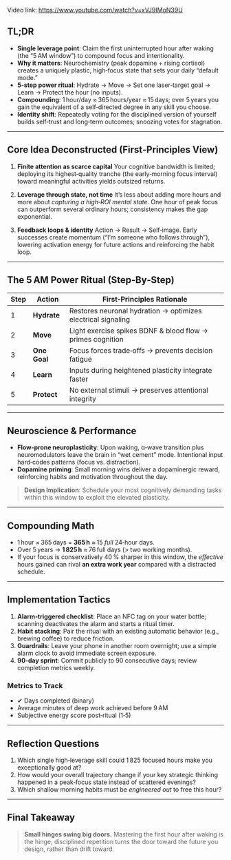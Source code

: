 Video link: https://www.youtube.com/watch?v=xVJ9IMoN39U
## TL;DR

* **Single leverage point**: Claim the first uninterrupted hour after waking (the “5 AM window”) to compound focus and intentionality.
* **Why it matters**: Neurochemistry (peak dopamine + rising cortisol) creates a uniquely plastic, high‑focus state that sets your daily “default mode.”
* **5‑step power ritual**: Hydrate → Move → Set one laser‑target goal → Learn → Protect the hour (no inputs).
* **Compounding**: 1 hour/day ≈ 365 hours/year ≈ 15 days; over 5 years you gain the equivalent of a self‑directed degree in any skill you choose.
* **Identity shift**: Repeatedly voting for the disciplined version of yourself builds self‑trust and long‑term outcomes; snoozing votes for stagnation.

---

## Core Idea Deconstructed (First‑Principles View)

1. **Finite attention as scarce capital**
   Your cognitive bandwidth is limited; deploying its highest‑quality tranche (the early‑morning focus interval) toward meaningful activities yields outsized returns.

2. **Leverage through state, not time**
   It’s less about adding more hours and more about *capturing a high‑ROI mental state*. One hour of peak focus can outperform several ordinary hours; consistency makes the gap exponential.

3. **Feedback loops & identity**
   Action → Result → Self‑image. Early successes create momentum (“I’m someone who follows through”), lowering activation energy for future actions and reinforcing the habit loop.

---

## The 5 AM Power Ritual (Step‑By‑Step)

| Step | Action       | First‑Principles Rationale                                   |
| ---- | ------------ | ------------------------------------------------------------ |
| 1    | **Hydrate**  | Restores neuronal hydration → optimizes electrical signaling |
| 2    | **Move**     | Light exercise spikes BDNF & blood flow → primes cognition   |
| 3    | **One Goal** | Focus forces trade‑offs → prevents decision fatigue          |
| 4    | **Learn**    | Inputs during heightened plasticity integrate faster         |
| 5    | **Protect**  | No external stimuli → preserves attentional integrity        |

---

## Neuroscience & Performance

* **Flow‑prone neuroplasticity**: Upon waking, α‑wave transition plus neuromodulators leave the brain in “wet cement” mode. Intentional input hard‑codes patterns (focus vs. distraction).
* **Dopamine priming**: Small morning wins deliver a dopaminergic reward, reinforcing habits and motivation throughout the day.

> **Design Implication**: Schedule your most cognitively demanding tasks within this window to exploit the elevated plasticity.

---

## Compounding Math

* 1 hour × 365 days = **365 h** ≈ 15 *full* 24‑hour days.
* Over 5 years → **1 825 h** ≈ 76 full days (> two working months).
* If your focus is conservatively 40 % sharper in this window, the *effective* hours gained can rival **an extra work year** compared with a distracted schedule.

---

## Implementation Tactics

1. **Alarm‑triggered checklist**: Place an NFC tag on your water bottle; scanning deactivates the alarm and starts a ritual timer.
2. **Habit stacking**: Pair the ritual with an existing automatic behavior (e.g., brewing coffee) to reduce friction.
3. **Guardrails**: Leave your phone in another room overnight; use a simple alarm clock to avoid immediate screen exposure.
4. **90‑day sprint**: Commit publicly to 90 consecutive days; review completion metrics weekly.

### Metrics to Track

* ✔ Days completed (binary)
* Average minutes of deep work achieved before 9 AM
* Subjective energy score post‑ritual (1‑5)

---

## Reflection Questions

1. Which single high‑leverage skill could 1 825 focused hours make you exceptionally good at?
2. How would your overall trajectory change if your key strategic thinking happened in a peak‑focus state instead of scattered evenings?
3. Which shallow morning habits must be *engineered out* to free this hour?

---

## Final Takeaway

> **Small hinges swing big doors.** Mastering the first hour after waking is the hinge; disciplined repetition turns the door toward the future you design, rather than drift toward.
